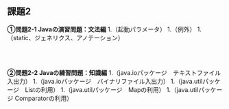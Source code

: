 ## 課題2

**①問題2-1 Javaの演習問題：文法編**
1.（起動パラメータ）
1.（例外）
1.（static、ジェネリクス、アノテーション）

<br>
<br>

**②問題2-2 Javaの練習問題：知識編**
1.（java.ioパッケージ　テキストファイル入出力）
1.（java.ioパッケージ　バイナリファイル入出力）
1.（java.utilパッケージ　Listの利用）
1.（java.utilパッケージ　Mapの利用）
1.（java.utilパッケージ Comparatorの利用）